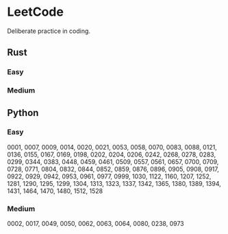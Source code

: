 # LeetCode
Deliberate practice in coding.
## Rust
### Easy

### Medium

## Python
### Easy
0001, 0007, 0009, 0014, 0020, 0021, 0053, 0058, 0070, 0083, 0088, 0121, 0136, 0155, 0167, 0169, 0198, 0202, 0204, 0206, 0242, 0268, 0278, 0283, 0299, 0344, 0383, 0448, 0459, 0461, 0509, 0557, 0561, 0657, 0700, 0709, 0728, 0771, 0804, 0832, 0844, 0852, 0859, 0876, 0896, 0905, 0908, 0917, 0922, 0929, 0942, 0953, 0961, 0977, 0999, 1030, 1122, 1160, 1207, 1252, 1281, 1290, 1295, 1299, 1304, 1313, 1323, 1337, 1342, 1365, 1380, 1389, 1394, 1431, 1464, 1470, 1480, 1512, 1528
### Medium
0002, 0017, 0049, 0050, 0062, 0063, 0064, 0080, 0238, 0973
